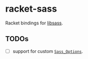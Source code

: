 # racket-sass

Racket bindings for [libsass].

## TODOs

* [ ] support for custom [`Sass_Options`](https://github.com/sass/libsass/blob/master/docs/api-context.md#basic-usage).


[libsass]: https://github.com/sass/libsass
